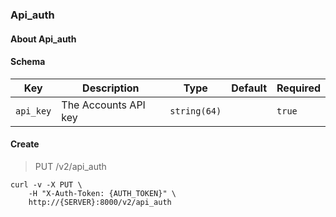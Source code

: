 ### Api_auth

#### About Api_auth

#### Schema

Key | Description | Type | Default | Required
--- | ----------- | ---- | ------- | --------
`api_key` | The Accounts API key | `string(64)` |   | `true`


#### Create

> PUT /v2/api_auth

```curl
curl -v -X PUT \
    -H "X-Auth-Token: {AUTH_TOKEN}" \
    http://{SERVER}:8000/v2/api_auth
```

